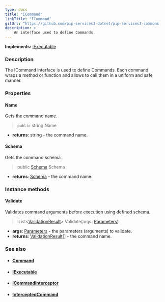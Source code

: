 ```yaml
---
type: docs
title: "ICommand"
linkTitle: "ICommand"
gitUrl: "https://github.com/pip-services3-dotnet/pip-services3-commons-dotnet"
description: > 
    An interface used to define Commands.
---
```


**Implements:** [IExecutable](../../run/iexecutable)

### Description

The ICommand interface is used to define Commands. Each command wraps a method or function and allows to call them in a uniform and safe manner.

### Properties

#### Name
Gets the command name.

> `public` string Name

- **returns**: string - the command name.

#### Schema
Gets the command schema.

> public [Schema](../../validate/schema) Schema

- **returns**: [Schema](../../validate/schema) - the command name.

### Instance methods

#### Validate
Validates command arguments before execution using defined schema.

> IList<[ValidationResult](../../validate/validation_result)> Validate(args: [Parameters](../../run/parameters))

- **args**: [Parameters](../../run/parameters) - the parameters (arguments) to validate.
- **returns**: [ValidationResult](../../validate/validation_result)[] - the command name.

### See also
- #### [Command](../command)
- #### [IExecutable](../../run/iexecutable)
- #### [ICommandInterceptor](../icommand_interceptor)
- #### [InterceptedCommand](../intercepted_command)
